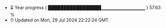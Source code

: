 - ⏳ Year progress { █████████████████▁▁▁▁▁▁▁▁▁▁▁▁▁ } 57.63 %
- ⏰ Updated on Mon, 29 Jul 2024 22:22:24 GMT

